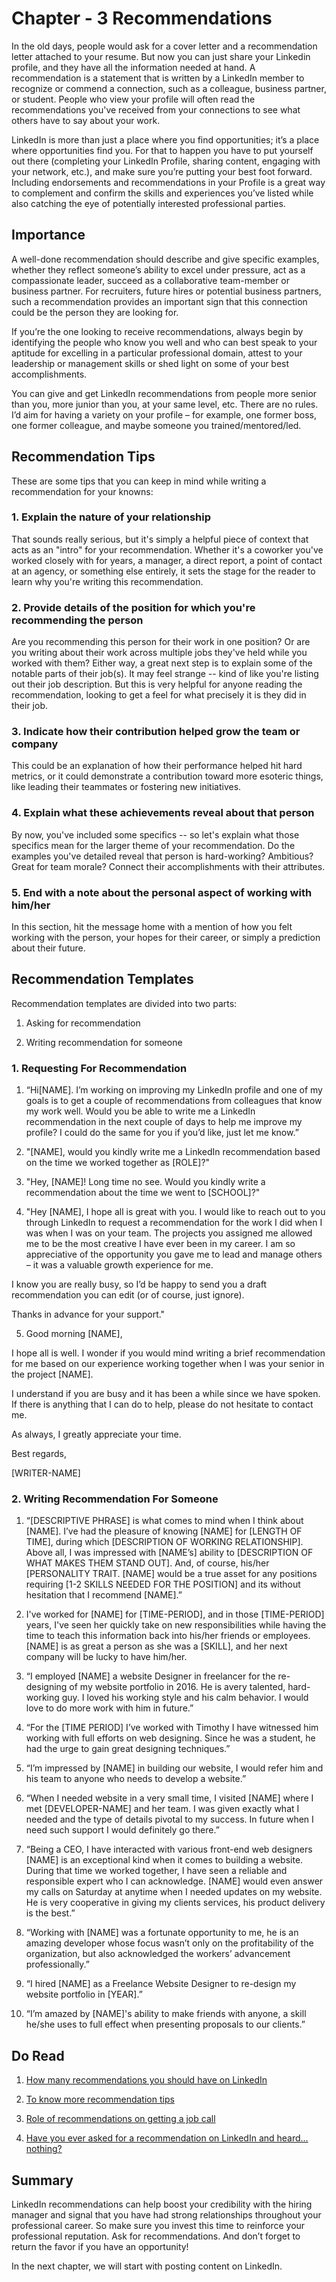 # Chapter - 3 Recommendations
In the old days, people would ask for a cover letter and a recommendation letter attached to your resume. But now you can just share your Linkedin profile, and they have all the information needed at hand. 
A recommendation is a statement that is written by a LinkedIn member to recognize or commend a connection, such as a colleague, business partner, or student. People who view your profile will often read the recommendations you've received from your connections to see what others have to say about your work.

LinkedIn is more than just a place where you find opportunities; it’s a place where opportunities find you. For that to happen you have to put yourself out there (completing your LinkedIn Profile, sharing content, engaging with your network, etc.), and make sure you’re putting your best foot forward. Including endorsements and recommendations in your Profile is a great way to complement and confirm the skills and experiences you’ve listed while also catching the eye of potentially interested professional parties.

## Importance 
A well-done recommendation should describe and give specific examples, whether they reflect someone’s ability to excel under pressure, act as a compassionate leader, succeed as a collaborative team-member or business partner. For recruiters, future hires or potential business partners, such a recommendation provides an important sign that this connection could be the person they are looking for.

If you’re the one looking to receive recommendations, always begin by identifying the people who know you well and who can best speak to your aptitude for excelling in a particular professional domain, attest to your leadership or management skills or shed light on some of your best accomplishments.

You can give and get LinkedIn recommendations from people more senior than you, more junior than you, at your same level, etc. There are no rules. I’d aim for having a variety on your profile – for example, one former boss, one former colleague, and maybe someone you trained/mentored/led. 

## Recommendation Tips 
These are some tips that you can keep in mind while writing a recommendation for your knowns: 
### 1. Explain the nature of your  relationship
That sounds really serious, but it's simply a helpful piece of context that acts as an "intro" for your recommendation. Whether it's a coworker you've worked closely with for years, a manager, a direct report, a point of contact at an agency, or something else entirely, it sets the stage for the reader to learn why you're writing this recommendation.

### 2. Provide details of the position for which you're recommending the person
Are you recommending this person for their work in one position? Or are you writing about their work across multiple jobs they've held while you worked with them? Either way, a great next step is to explain some of the notable parts of their job(s). It may feel strange -- kind of like you're listing out their job description. But this is very helpful for anyone reading the recommendation, looking to get a feel for what precisely it is they did in their job. 

### 3. Indicate how their contribution helped grow the team or company
This could be an explanation of how their performance helped hit hard metrics, or it could demonstrate a contribution toward more esoteric things, like leading their teammates or fostering new initiatives.

### 4. Explain what these achievements reveal about that person
By now, you've included some specifics -- so let's explain what those specifics mean for the larger theme of your recommendation. Do the examples you've detailed reveal that person is hard-working? Ambitious? Great for team morale? Connect their accomplishments with their attributes.

### 5.  End with a note about the personal aspect of working with him/her
In this section, hit the message home with a mention of how you felt working with the person, your hopes for their career, or simply a prediction about their future.

## Recommendation Templates
Recommendation templates are divided into two parts:
1. Asking for recommendation

2. Writing recommendation for someone

### 1. Requesting For Recommendation

1. “Hi[NAME]. I’m working on improving my LinkedIn profile and one of my goals is to get a couple of recommendations from colleagues that know my work well. Would you be able to write me a LinkedIn recommendation in the next couple of days to help me improve my profile? I could do the same for you if you’d like, just let me know.”

2. "[NAME], would you kindly write me a LinkedIn recommendation based on the time we worked together as [ROLE]?"

3. "Hey, [NAME]! Long time no see. Would you kindly write a recommendation about the time we went to [SCHOOL]?"

4. "Hey [NAME],
 I hope all is great with you. I would like to reach out to you through LinkedIn to request a recommendation for the work I did when I was when I was on your team. The projects you assigned me allowed me to be the most creative I have ever been in my career. I am so appreciative of the opportunity you gave me to lead and manage others – it was a valuable growth experience for me.

 I know you are really busy, so I’d be happy to send you a draft recommendation you can edit (or of course, just ignore).

  Thanks in advance for your support."

5. Good morning [NAME],

I hope all is well. I wonder if you would mind writing a brief recommendation for me based on our experience working together when I was your senior in the project [NAME].

I understand if you are busy and it has been a while since we have spoken. If there is anything that I can do to help, please do not hesitate to contact me.

As always, I greatly appreciate your time.

Best regards,

[WRITER-NAME]

### 2. Writing Recommendation For Someone

1. “[DESCRIPTIVE PHRASE] is what comes to mind when I think about [NAME]. I’ve had the pleasure of knowing [NAME] for [LENGTH OF TIME], during which [DESCRIPTION OF WORKING RELATIONSHIP]. Above all, I was impressed with [NAME’s] ability to [DESCRIPTION OF WHAT MAKES THEM STAND OUT]. And, of course, his/her [PERSONALITY TRAIT. [NAME] would be a true asset for any positions requiring [1-2 SKILLS NEEDED FOR THE POSITION] and its without hesitation that I recommend [NAME].”

2. I've worked for [NAME] for [TIME-PERIOD], and in those [TIME-PERIOD] years, I've seen her quickly take on new responsibilities while having the time to teach this information back into his/her friends or employees. [NAME] is as great a person as she was a [SKILL], and her next company will be lucky to have him/her.

3. “I employed [NAME] a website Designer in freelancer for the re-designing of my website portfolio in 2016. He is avery talented, hard-working guy. I loved his working style and his calm behavior. I would love to do more work with him in future.”

4. “For the [TIME PERIOD] I’ve worked with Timothy I have witnessed him working with full efforts on web designing. Since he was a student, he had the urge to gain great designing techniques.”

5. “I’m impressed by [NAME] in building our website, I would refer him and his team to anyone who needs to develop a website.”

6. “When I needed website in a very small time, I visited [NAME] where I met [DEVELOPER-NAME] and her team. I was given exactly what I needed and the type of details pivotal to my success. In future when I need such support I would definitely go there.”

7. “Being a CEO, I have interacted with various front-end web designers [NAME] is an exceptional kind when it comes to building a website. During that time we worked together, I have seen a reliable and responsible expert who I can acknowledge. [NAME] would even answer my calls on Saturday at anytime when I needed updates on my website. He is very cooperative in giving my clients services, his product delivery is the best.”

8. “Working with [NAME] was a fortunate opportunity to me, he is an amazing developer whose focus wasn’t only on the profitability of the organization, but also acknowledged the workers’ advancement professionally.”

9. “I hired [NAME] as a Freelance Website Designer to re-design my website portfolio in [YEAR].”

10. “I’m amazed by [NAME]'s ability to make friends with anyone, a skill he/she uses to full effect when presenting proposals to our clients.”

## Do Read
1. [How many recommendations you should have on LinkedIn](https://medium.com/your-brand/linkedin-recommendations-needed-b832510636a6)

2. [To know more recommendation tips](https://www.themuse.com/advice/4-keys-to-scoring-amazing-linkedin-recommendations)

3. [Role of recommendations on getting a job call](https://www.vault.com/blogs/networking/pros-and-cons-of-linkedin-recommendations-according-to-10-hiring-managers)

4. [Have you ever asked for a recommendation on LinkedIn and heard…nothing?](https://www.impulsecreative.com/blog/5-ways-not-to-get-recommendations-on-linkedin)

## Summary
LinkedIn recommendations can help boost your credibility with the hiring manager and signal that you have had strong relationships throughout your professional career. So make sure you invest this time to reinforce your professional reputation. Ask for recommendations. And don’t forget to return the favor if you have an opportunity!

In the next chapter, we will start with posting content on LinkedIn.